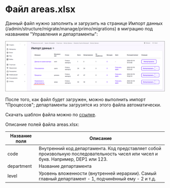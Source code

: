 # Файл areas.xlsx

Данный файл нужно заполнить и загрузить на странице Импорт данных (/admin/structure/migrate/manage/primo/migrations) в миграцию под названием "Управления и департаменты":

![](<../.gitbook/assets1/Data-Import-Areas_Underline.png>)

После того, как файл будет загружен, можно выполнить импорт "Процессов"; департаменты загрузятся из этого файла автоматически.

Скачать шаблон файла можно по [ссылке](https://github.com/PrimoRPA/Docs.Rus/tree/main/file-for-download).

Описание полей файла areas.xlsx:

| **Название поля** | **Описание** |
|----------|----------|
| code | Внутренний код департамента. Код представляет собой произвольную последовательность чисел или чисел и букв. Например, DEP1 или 123. |
| department | Название департамента |
| level | Уровень вложенности (внутренней иерархии). Самый главный департамент - 1, подчинённый ему - 2 и т.д. |
